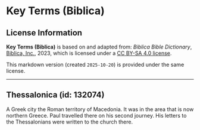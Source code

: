 # Key Terms (Biblica)

## License Information

**Key Terms (Biblica)** is based on and adapted from: _Biblica Bible Dictionary_, [Biblica, Inc.](https://www.biblica.com/), 2023, which is licensed under a [CC BY-SA 4.0 license](https://creativecommons.org/licenses/by-sa/4.0/legalcode.en).

This markdown version (created `2025-10-20`) is provided under the same license.



--------------------------------

## Thessalonica (id: 132074)

A Greek city the Roman territory of Macedonia. It was in the area that is now northern Greece. Paul travelled there on his second journey. His letters to the Thessalonians were written to the church there.


